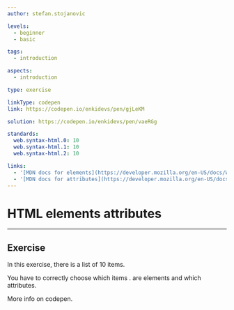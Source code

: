 ```yaml
---
author: stefan.stojanovic

levels:
  - beginner
  - basic

tags:
  - introduction

aspects:
  - introduction

type: exercise

linkType: codepen
link: https://codepen.io/enkidevs/pen/gjLeKM

solution: https://codepen.io/enkidevs/pen/vaeRGg

standards:
  web.syntax-html.0: 10
  web.syntax-html.1: 10
  web.syntax-html.2: 10

links:
  - '[MDN docs for elements](https://developer.mozilla.org/en-US/docs/Web/HTML/Element){website}'
  - '[MDN docs for attributes](https://developer.mozilla.org/en-US/docs/Web/HTML/Attributes){website}'
---
```

# HTML elements attributes
---

## Exercise
In this exercise, there is a list of 10 items.

You have to correctly choose which items . are elements and which attributes.

More info on codepen.
